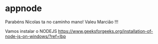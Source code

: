 # appnode
Parabéns Nicolas ta no caminho mano!
Valeu Marcião !!!


Vamos instalar o NODEJS
https://www.geeksforgeeks.org/installation-of-node-js-on-windows/?ref=lbp
